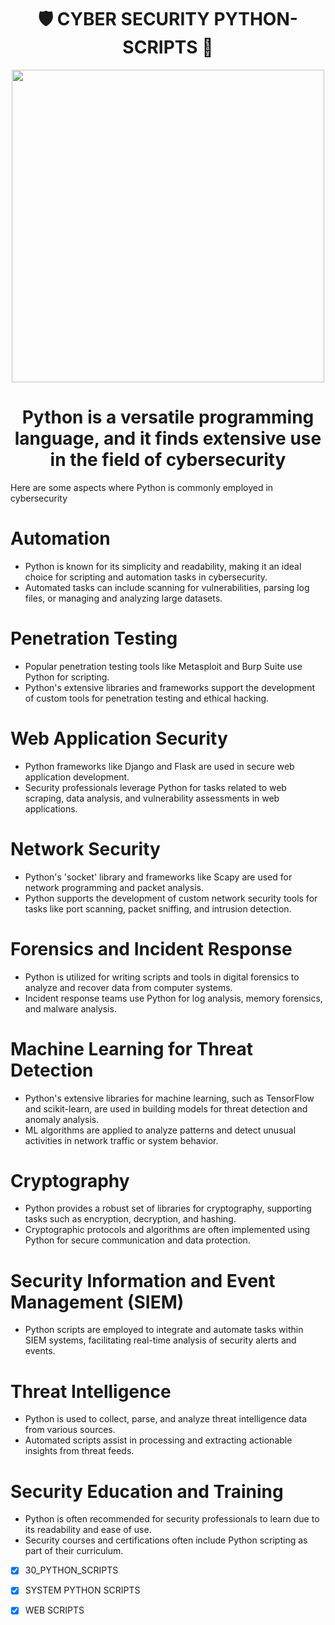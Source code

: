 <h1 align="center">🛡️ CYBER SECURITY PYTHON-SCRIPTS 🐍</h1>

<p align="center">
  <img width="500" src="![cloud-computing-security-abstract-concept-illustration_335657-2105](https://github.com/NetNinja-SecTool/Python_Scripts-/assets/156086963/078725bf-e071-4fd7-81f1-1a4fce11cdb6)" alt="">
</p>

<h1 align="center"> Python is a versatile programming language, and it finds extensive use in the field of cybersecurity </h1>

<dl>
  <dt>Here are some aspects where Python is commonly employed in cybersecurity</dt>
</dl>

# Automation 

- Python is known for its simplicity and readability, making it an ideal choice for scripting and automation tasks in cybersecurity.
- Automated tasks can include scanning for vulnerabilities, parsing log files, or managing and analyzing large datasets.

# Penetration Testing 

- Popular penetration testing tools like Metasploit and Burp Suite use Python for scripting.
- Python's extensive libraries and frameworks support the development of custom tools for penetration testing and ethical hacking.

# Web Application Security

- Python frameworks like Django and Flask are used in secure web application development.
- Security professionals leverage Python for tasks related to web scraping, data analysis, and vulnerability assessments in web applications.

# Network Security

- Python's 'socket' library and frameworks like Scapy are used for network programming and packet analysis.
- Python supports the development of custom network security tools for tasks like port scanning, packet sniffing, and intrusion detection.

# Forensics and Incident Response

- Python is utilized for writing scripts and tools in digital forensics to analyze and recover data from computer systems.
- Incident response teams use Python for log analysis, memory forensics, and malware analysis.

# Machine Learning for Threat Detection

- Python's extensive libraries for machine learning, such as TensorFlow and scikit-learn, are used in building models for threat detection and anomaly analysis.
- ML algorithms are applied to analyze patterns and detect unusual activities in network traffic or system behavior.

# Cryptography

- Python provides a robust set of libraries for cryptography, supporting tasks such as encryption, decryption, and hashing.
- Cryptographic protocols and algorithms are often implemented using Python for secure communication and data protection.

# Security Information and Event Management (SIEM)

- Python scripts are employed to integrate and automate tasks within SIEM systems, facilitating real-time analysis of security alerts and events.

# Threat Intelligence 

- Python is used to collect, parse, and analyze threat intelligence data from various sources.
- Automated scripts assist in processing and extracting actionable insights from threat feeds.

# Security Education and Training

- Python is often recommended for security professionals to learn due to its readability and ease of use.
- Security courses and certifications often include Python scripting as part of their curriculum.


- [X] 30_PYTHON_SCRIPTS
- [X] SYSTEM PYTHON SCRIPTS
- [X] WEB SCRIPTS 

